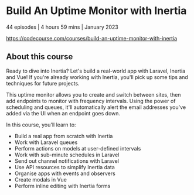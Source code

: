 # Build An Uptime Monitor with Inertia

44 episodes | 4 hours  59 mins | January 2023

https://codecourse.com/courses/build-an-uptime-monitor-with-inertia

## About this course
Ready to dive into Inertia? Let's build a real-world app with Laravel, Inertia and Vue! If you're already working with Inertia, you'll pick up some tips and techniques for future projects.

This uptime monitor allows you to create and switch between sites, then add endpoints to monitor with frequency intervals. Using the power of scheduling and queues, it'll automatically alert the email addresses you've added via the UI when an endpoint goes down.

In this course, you'll learn to:

* Build a real app from scratch with Inertia
* Work with Laravel queues
* Perform actions on models at user-defined intervals
* Work with sub-minute schedules in Laravel
* Send out channel notifications with Laravel
* Use API resources to simplify Inertia data
* Organise apps with events and observers
* Create modals in Vue
* Perform inline editing with Inertia forms
